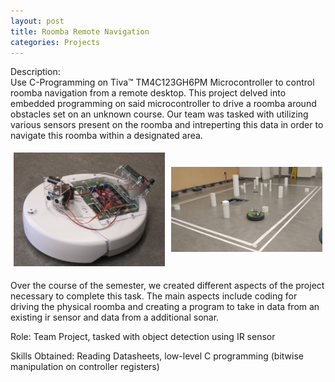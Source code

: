 ```yaml
---
layout: post
title: Roomba Remote Navigation
categories: Projects
---
```


Description: </br>
Use C-Programming on Tiva™ TM4C123GH6PM Microcontroller to control roomba navigation from a remote desktop. This project delved into embedded programming on said microcontroller to drive a roomba around obstacles set on an unknown course. Our team was tasked with utilizing various sensors present on the roomba and intreperting this data in order to navigate this roomba within a designated area. 

<div style="display:flex;align-items:center;">
  <div style="flex:50%;padding:5px;">
    <img src="/images/cpre288_roomba.jpg" style="width:100%;">
  </div>
  <div style="flex:50%;padding:5px;">
    <img src="/images/cpre288_action.jpg" style="width:100%;">
  </div>
</div>

Over the course of the semester, we created different aspects of the project necessary to complete this task. The main aspects include coding for driving the physical roomba and creating a program to take in data from an existing ir sensor and data from a additional sonar.


Role:
	Team Project, tasked with object detection using IR sensor

Skills Obtained:
	Reading Datasheets, low-level C programming (bitwise manipulation on controller registers)
